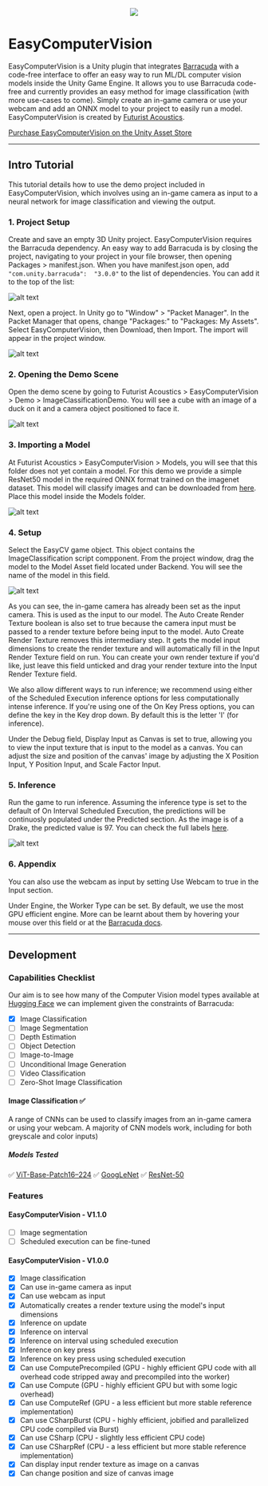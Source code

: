 <p align="center">
  <img src="https://github.com/FuturistAcoustics/EasyComputerVision/blob/main/Images/EasyComputerVision%20Logo%20192x192.png">
</p>

# EasyComputerVision
EasyComputerVision is a Unity plugin that integrates [Barracuda](https://docs.unity3d.com/Packages/com.unity.barracuda@3.0/manual/TensorHandling.html) with a code-free interface to offer an easy way to run ML/DL computer vision models inside the Unity Game Engine. It allows you to use Barracuda code-free and currently provides an easy method for image classification (with more use-cases to come). Simply create an in-game camera or use your webcam and add an ONNX model to your project to easily run a model. EasyComputerVision is created by [Futurist Acoustics](https://futuristacoustics.com/).

[Purchase EasyComputerVision on the Unity Asset Store](https://u3d.as/37DT)

-----


## Intro Tutorial
This tutorial details how to use the demo project included in EasyComputerVision, which involves using an in-game camera as input to a neural network for image classification and viewing the output.

### 1. Project Setup
Create and save an empty 3D Unity project. EasyComputerVision requires the Barracuda dependency. An easy way to add Barracuda is by closing the project, navigating to your project in your file browser, then opening Packages > manifest.json. When you have manifest.json open, add 
`"com.unity.barracuda":  "3.0.0"` to the list of dependencies. You can add it to the top of the list:

![alt text](https://github.com/FuturistAcoustics/EasyComputerVision/blob/main/Images/Tutorial_01.png?raw=true "Tutorial_1")

Next, open a project. In Unity go to "Window" > "Packet Manager". In the Packet Manager that opens, change "Packages:" to "Packages: My Assets". Select EasyComputerVision, then Download, then Import. The import will appear in the project window.

![alt text](https://github.com/FuturistAcoustics/EasyComputerVision/blob/main/Images/Tutorial_02.png?raw=true "Tutorial_2")

### 2. Opening the Demo Scene
Open the demo scene by going to Futurist Acoustics > EasyComputerVision > Demo > ImageClassificationDemo. You will see a cube with an image of a duck on it and a camera object positioned to face it.

![alt text](https://github.com/FuturistAcoustics/EasyComputerVision/blob/main/Images/Tutorial_03.png?raw=true "Tutorial_3")

### 3. Importing a Model
At Futurist Acoustics > EasyComputerVision > Models, you will see that this folder does not yet contain a model. For this demo we provide a simple ResNet50 model in the required ONNX format trained on the imagenet dataset. This model will classify images and can be downloaded from [here](https://github.com/FuturistAcoustics/EasyCV/tree/main/Models). Place this model inside the Models folder.

![alt text](https://github.com/FuturistAcoustics/EasyComputerVision/blob/main/Images/Tutorial_04.png?raw=true "Tutorial_4")

### 4. Setup
Select the EasyCV game object. This object contains the ImageClassification script compponent. From the project window, drag the model to the Model Asset field located under Backend. You will see the name of the model in this field.

![alt text](https://github.com/FuturistAcoustics/EasyComputerVision/blob/main/Images/Tutorial_05.png?raw=true "Tutorial_5")

As you can see, the in-game camera has already been set as the input camera. This is used as the input to our model. The Auto Create Render Texture boolean is also set to true because the camera input must be passed to a render texture before being input to the model. Auto Create Render Texture removes this intermediary step. It gets the model input dimensions to create the render texture and will automatically fill in the Input Render Texture field on run. You can create your own render texture if you'd like, just leave this field unticked and drag your render texture into the Input Render Texture field.

We also allow different ways to run inference; we recommend using either of the Scheduled Execution inference options for less computationally intense inference. If you're using one of the On Key Press options, you can define the key in the Key drop down. By default this is the letter 'I' (for inference).

Under the Debug field, Display Input as Canvas is set to true, allowing you to view the input texture that is input to the model as a canvas. You can adjust the size and position of the canvas' image by adjusting the X Position Input, Y Position Input, and Scale Factor Input.

### 5. Inference
Run the game to run inference. Assuming the inference type is set to the default of On Interval Scheduled Execution, the predictions will be continuosly populated under the Predicted section. As the image is of a Drake, the predicted value is 97. You can check the full labels [here](https://gist.github.com/yrevar/942d3a0ac09ec9e5eb3a).

![alt text](https://github.com/FuturistAcoustics/EasyComputerVision/blob/main/Images/Marketing_02.png?raw=true "Tutorial_6")


### 6. Appendix
You can also use the webcam as input by setting Use Webcam to true in the Input section.

Under Engine, the Worker Type can be set. By default, we use the most GPU efficient engine. More can be learnt about them by hovering your mouse over this field or at the [Barracuda docs](https://docs.unity3d.com/Packages/com.unity.barracuda@3.0/manual/Worker.html).


-----

## Development
### Capabilities Checklist
Our aim is to see how many of the Computer Vision model types available at [Hugging Face](https://huggingface.co/models) we can implement given the constraints of Barracuda:
- [x] Image Classification
- [ ] Image Segmentation
- [ ] Depth Estimation
- [ ] Object Detection
- [ ] Image-to-Image
- [ ] Unconditional Image Generation
- [ ] Video Classification
- [ ] Zero-Shot Image Classification

#### Image Classification ✅
A range of CNNs can be used to classify images from an in-game camera or using your webcam. A majority of CNN models work, including for both greyscale and color inputs)
##### Models Tested
✅ [ViT-Base-Patch16–224](https://huggingface.co/google/vit-base-patch16-224)
✅ [GoogLeNet](https://pytorch.org/hub/pytorch_vision_googlenet/)
✅ [ResNet-50](https://huggingface.co/microsoft/resnet-50)

### Features
#### EasyComputerVision - V1.1.0
- [ ] Image segmentation
- [ ] Scheduled execution can be fine-tuned

#### EasyComputerVision - V1.0.0
- [x] Image classification
- [x] Can use in-game camera as input
- [x] Can use webcam as input
- [x] Automatically creates a render texture using the model's input dimensions
- [x] Inference on update
- [x] Inference on interval
- [x] Inference on interval using scheduled execution
- [x] Inference on key press
- [x] Inference on key press using scheduled execution
- [x] Can use ComputePrecompiled (GPU - highly efficient GPU code with all overhead code stripped away and precompiled into the worker)
- [x] Can use Compute (GPU - highly efficient GPU but with some logic overhead)
- [x] Can use ComputeRef (GPU - a less efficient but more stable reference implementation)
- [x] Can use CSharpBurst (CPU - highly efficient, jobified and parallelized CPU code compiled via Burst)
- [x] Can use CSharp (CPU - slightly less efficient CPU code)
- [x] Can use CSharpRef (CPU - a less efficient but more stable reference implementation)
- [x] Can display input render texture as image on a canvas
- [x] Can change position and size of canvas image
